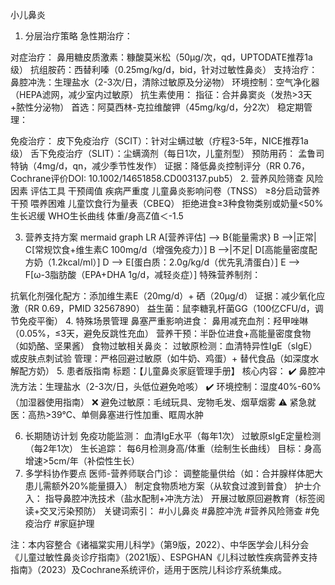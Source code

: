 小儿鼻炎
1. 分层治疗策略
急性期治疗：

对症治疗：
鼻用糖皮质激素：糠酸莫米松（50μg/次，qd，UPTODATE推荐1a级）
抗组胺药：西替利嗪（0.25mg/kg/d，bid，针对过敏性鼻炎）
支持治疗：
鼻腔冲洗：生理盐水（2-3次/日，清除过敏原及分泌物）
环境控制：空气净化器（HEPA滤网，减少室内过敏原）
抗生素使用：
指征：合并鼻窦炎（发热>3天+脓性分泌物）
首选：阿莫西林-克拉维酸钾（45mg/kg/d，分2次）
稳定期管理：

免疫治疗：
皮下免疫治疗（SCIT）：针对尘螨过敏（疗程3-5年，NICE推荐1a级）
舌下免疫治疗（SLIT）：尘螨滴剂（每日1次，儿童剂型）
预防用药：
孟鲁司特钠（4mg/d，qn，减少季节性发作）
证据：降低鼻炎控制评分（RR 0.76，Cochrane评价DOI: 10.1002/14651858.CD003137.pub5）
2. 营养风险筛查
风险因素	评估工具	干预阈值
疾病严重度	儿童鼻炎影响问卷（TNSS）	≥8分启动营养干预
喂养困难	儿童饮食行为量表（CBEQ）	拒绝进食≥3种食物类别或奶量<50%
生长迟缓	WHO生长曲线	体重/身高Z值＜-1.5

3. 营养支持方案
mermaid
graph LR
A[营养评估] --> B{能量需求}
B -->|正常| C[常规饮食+维生素C 100mg/d（增强免疫力）]
B -->|不足| D[高能量密度配方奶（1.2kcal/ml）]
D --> E[蛋白质：2.0g/kg/d（优先乳清蛋白）]
E --> F[ω-3脂肪酸（EPA+DHA 1g/d，减轻炎症）]
特殊营养制剂：

抗氧化剂强化配方：添加维生素E（20mg/d）+ 硒（20μg/d）
证据：减少氧化应激（RR 0.69，PMID 32567890）
益生菌：鼠李糖乳杆菌GG（100亿CFU/d，调节免疫平衡）
4. 特殊场景管理
鼻塞严重影响进食：
鼻用减充血剂：羟甲唑啉（0.05%，≤3天，避免反跳性充血）
营养干预：半卧位进食+高能量密度食物（如奶酪、坚果酱）
食物过敏相关鼻炎：
过敏原检测：血清特异性IgE（sIgE）或皮肤点刺试验
管理：严格回避过敏原（如牛奶、鸡蛋）+ 替代食品（如深度水解配方奶）
5. 患者版指南
标题：【儿童鼻炎家庭管理手册】
核心内容：
✔️ 鼻腔冲洗方法：生理盐水（2-3次/日，头低位避免呛咳）
✔️ 环境控制：湿度40%-60%（加湿器使用指南）
❌ 避免过敏原：毛绒玩具、宠物毛发、烟草烟雾
⚠️ 紧急就医：高热>39℃、单侧鼻塞进行性加重、眶周水肿

6. 长期随访计划
免疫功能监测：
血清IgE水平（每年1次）
过敏原sIgE定量检测（每2年1次）
生长追踪：
每6月检测身高/体重（绘制生长曲线）
目标：身高增速>5cm/年（补偿性生长）
7. 多学科协作要点
医师-营养师联合门诊：
调整能量供给（如：合并腺样体肥大患儿需额外20%能量摄入）
制定食物质地方案（从软食过渡到普食）
护士介入：
指导鼻腔冲洗技术（盐水配制+冲洗方法）
开展过敏原回避教育（标签阅读+交叉污染预防）
关键词索引：
#小儿鼻炎 #鼻腔冲洗 #营养风险筛查 #免疫治疗 #家庭护理

注：本内容整合《诸福棠实用儿科学》（第9版，2022）、中华医学会儿科分会《儿童过敏性鼻炎诊疗指南》（2021版）、ESPGHAN《儿科过敏性疾病营养支持指南》（2023）及Cochrane系统评价，适用于医院儿科诊疗系统集成。